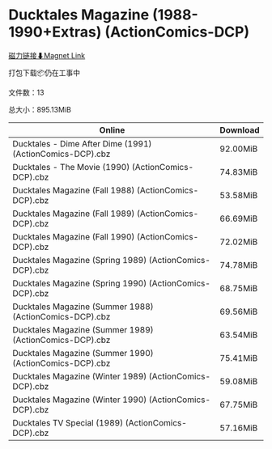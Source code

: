 # Ducktales Magazine (1988-1990+Extras) (ActionComics-DCP)

[磁力链接⬇Magnet Link](magnet:?xt=urn:btih:a9a58f87433b70a56183b5036e3a131b3063e280&dn=Ducktales%20Magazine%20%281988-1990%2BExtras%29%20%28ActionComics-DCP%29)

打包下载📦仍在工事中

文件数：13

总大小：895.13MiB

Online | Download
--- | ---
Ducktales - Dime After Dime (1991) (ActionComics-DCP).cbz | 92.00MiB
Ducktales - The Movie (1990) (ActionComics-DCP).cbz | 74.83MiB
Ducktales Magazine (Fall 1988) (ActionComics-DCP).cbz | 53.58MiB
Ducktales Magazine (Fall 1989) (ActionComics-DCP).cbz | 66.69MiB
Ducktales Magazine (Fall 1990) (ActionComics-DCP).cbz | 72.02MiB
Ducktales Magazine (Spring 1989) (ActionComics-DCP).cbz | 74.78MiB
Ducktales Magazine (Spring 1990) (ActionComics-DCP).cbz | 68.75MiB
Ducktales Magazine (Summer 1988) (ActionComics-DCP).cbz | 69.56MiB
Ducktales Magazine (Summer 1989) (ActionComics-DCP).cbz | 63.54MiB
Ducktales Magazine (Summer 1990) (ActionComics-DCP).cbz | 75.41MiB
Ducktales Magazine (Winter 1989) (ActionComics-DCP).cbz | 59.08MiB
Ducktales Magazine (Winter 1990) (ActionComics-DCP).cbz | 67.75MiB
Ducktales TV Special (1989) (ActionComics-DCP).cbz | 57.16MiB
